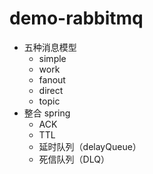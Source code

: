 # demo-rabbitmq

- 五种消息模型
  - simple
  - work
  - fanout
  - direct
  - topic
- 整合 spring
  - ACK
  - TTL
  - 延时队列（delayQueue）
  - 死信队列（DLQ）









